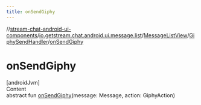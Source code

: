```yaml
---
title: onSendGiphy
---
```

//[stream-chat-android-ui-components](../../../../index.md)/[io.getstream.chat.android.ui.message.list](../../index.md)/[MessageListView](../index.md)/[GiphySendHandler](index.md)/[onSendGiphy](onSendGiphy.md)



# onSendGiphy  
[androidJvm]  
Content  
abstract fun [onSendGiphy](onSendGiphy.md)(message: Message, action: GiphyAction)  



